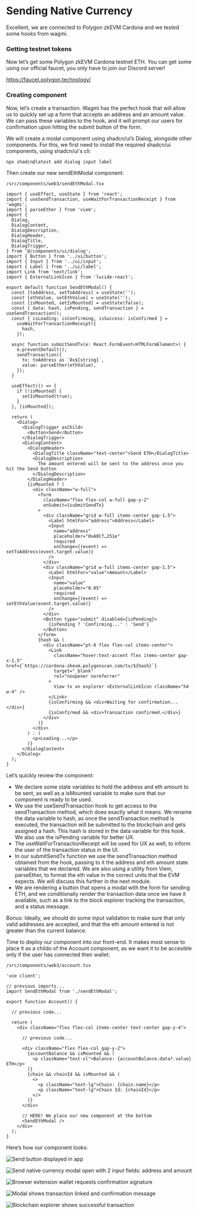 # Sending Native Currency

Excellent, we are connected to Polygon zkEVM Cardona and we tested some hooks from wagmi.

### Getting testnet tokens

Now let’s get some Polygon zkEVM Cardona testnet ETH. You can get some using our official faucet, you only have to join our Discord server!

https://faucet.polygon.technology/

### Creating component

Now, let’s create a transaction. Wagmi has the perfect hook that will allow us to quickly set up a form that accepts an address and an amount value. We can pass these variables to the hook, and it will prompt our users for confirmation upon hitting the submit button of the form.

We will create a modal component using shadcn/ui’s Dialog, alongside other components. For this, we first need to install the required shadcn/ui components, using shadcn/ui's cli:

`npx shadcn@latest add dialog input label`

Then create our new sendEthModal component:

`/src/components/web3/sendEthModal.tsx`

```
import { useEffect, useState } from 'react';
import { useSendTransaction, useWaitForTransactionReceipt } from 'wagmi';
import { parseEther } from 'viem';
import {
  Dialog,
  DialogContent,
  DialogDescription,
  DialogHeader,
  DialogTitle,
  DialogTrigger,
} from '@/components/ui/dialog';
import { Button } from '../ui/button';
import { Input } from '../ui/input';
import { Label } from '../ui/label';
import Link from 'next/link';
import { ExternalLinkIcon } from 'lucide-react';

export default function SendEthModal() {
  const [toAddress, setToAddress] = useState('');
  const [ethValue, setEthValue] = useState('');
  const [isMounted, setIsMounted] = useState(false);
  const { data: hash, isPending, sendTransaction } = useSendTransaction();
  const { isLoading: isConfirming, isSuccess: isConfirmed } =
    useWaitForTransactionReceipt({
      hash,
    });

  async function submitSendTx(e: React.FormEvent<HTMLFormElement>) {
    e.preventDefault();
    sendTransaction({
      to: toAddress as `0x${string}`,
      value: parseEther(ethValue),
    });
  }

  useEffect(() => {
    if (!isMounted) {
      setIsMounted(true);
    }
  }, [isMounted]);

  return (
    <Dialog>
      <DialogTrigger asChild>
        <Button>Send</Button>
      </DialogTrigger>
      <DialogContent>
        <DialogHeader>
          <DialogTitle className="text-center">Send ETH</DialogTitle>
          <DialogDescription>
            The amount entered will be sent to the address once you hit the Send button
          </DialogDescription>
        </DialogHeader>
        {isMounted ? (
          <div className="w-full">
            <form
              className="flex flex-col w-full gap-y-2"
              onSubmit={submitSendTx}
            >
              <div className="grid w-full items-center gap-1.5">
                <Label htmlFor="address">Address</Label>
                <Input
                  name="address"
                  placeholder="0xA0Cf…251e"
                  required
                  onChange={(event) => setToAddress(event.target.value)}
                />
              </div>
              <div className="grid w-full items-center gap-1.5">
                <Label htmlFor="value">Amount</Label>
                <Input
                  name="value"
                  placeholder="0.05"
                  required
                  onChange={(event) => setEthValue(event.target.value)}
                />
              </div>
              <Button type="submit" disabled={isPending}>
                {isPending ? 'Confirming...' : 'Send'}
              </Button>
            </form>
            {hash && (
              <div className="pt-8 flex flex-col items-center">
                <Link
                  className="hover:text-accent flex items-center gap-x-1.5"
href={`https://cardona-zkevm.polygonscan.com/tx/${hash}`}
                  target="_blank"
                  rel="noopener noreferrer"
                >
                  View tx on explorer <ExternalLinkIcon className="h4 w-4" />
                </Link>
                {isConfirming && <div>Waiting for confirmation...</div>}
                {isConfirmed && <div>Transaction confirmed.</div>}
              </div>
            )}
          </div>
        ) : (
          <p>Loading...</p>
        )}
      </DialogContent>
    </Dialog>
  );
}
```

Let’s quickly review the component:

- We declare some state variables to hold the address and eth amount to be sent, as well as a isMounted variable to make sure that our component is ready to be used.
- We use the useSendTransaction hook to get access to the sendTransaction method, which does exactly what it means. We rename the data variable to hash, as once the sendTransaction method is executed, the transaction will be submitted to the blockchain and gets assigned a hash. This hash is stored in the data variable for this hook. We also use the isPending variable for better UX.
- The useWaitForTransactionReceipt will be used for UX as well, to inform the user of the transaction status in the UI.
- In our submitSendTx function we use the sendTransaction method obtained from the hook, passing to it the address and eth amount state variables that we declared. We are also using a utility from Viem, parseEther, to format the eth value in the correct units that the EVM expects. We will discuss this further in the next module.
- We are rendering a button that opens a modal with the form for sending ETH, and we conditionally render the transaction data once we have it available, such as a link to the block explorer tracking the transaction, and a status message.

Bonus: Ideally, we should do some input validation to make sure that only valid addresses are accepted, and that the eth amount entered is not greater than the current balance.

Time to deploy our component into our front-end. It makes most sense to place it as a childo of the Account component, as we want it to be accesible only if the user has connected their wallet:

`/src/components/web3/account.tsx`

```
'use client';

// previous imports...
import SendEthModal from './sendEthModal';

export function Account() {

  // previous code...

  return (
    <div className="flex flex-col items-center text-center gap-y-4">

      // previous code...

      <div className="flex flex-col gap-y-2">
        {accountBalance && isMounted && (
          <p className="text-xl">Balance: {accountBalance.data?.value} ETH</p>
        )}
        {chain && chainId && isMounted && (
          <>
            <p className="text-lg">Chain: {chain.name}</p>
            <p className="text-lg">Chain Id: {chainId}</p>
          </>
        )}
      </div>

      // HERE! We place our new component at the bottom
      <SendEthModal />
    </div>
  );
}

```

Here’s how our component looks:

![Send button displayed in app](https://react-to-web3-bootcamp.vercel.app/content/module-2/L5/1-send-button.png)

![Send native currency modal open with 2 input fields: address and amount](https://react-to-web3-bootcamp.vercel.app/content/module-2/L5/2-show-modal.png)

![Browser extension wallet requests confirmation signature](https://react-to-web3-bootcamp.vercel.app/content/module-2/L5/3-request-signature.png)

![Modal shows transaction linked and confirmation message](https://react-to-web3-bootcamp.vercel.app/content/module-2/L5/4-tx-confirmed.png)

![Blockchain explorer shows successful transaction](https://react-to-web3-bootcamp.vercel.app/content/module-2/L5/5-tx-scanner.png)
